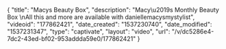 {
    "title": "Macys Beauty Box",
    "description": "Macy\u2019s Monthly Beauty Box \nAll this and more are available with daniellemacysmystylist",
    "videoid": "177862421",
    "date_created": "1537230740",
    "date_modified": "1537231347",
    "type": "captivate",
    "layout": "video",
    "url": "\/v\/dc5286e4-7dc2-43ed-bf02-953addda59e0\/177862421"
}